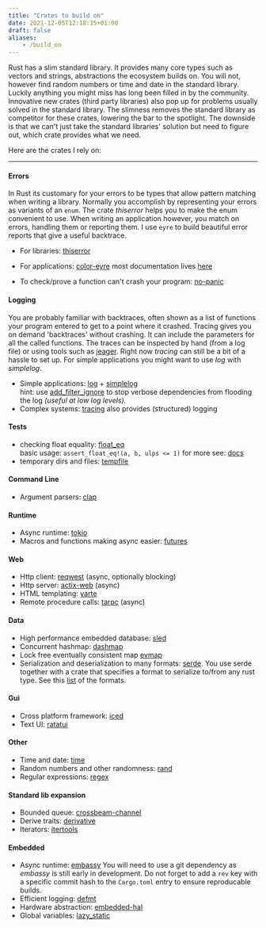```yaml
---
title: "Crates to build on"
date: 2021-12-05T12:18:15+01:00
draft: false
aliases:
    - /build_on
---
```


Rust has a slim standard library. It provides many core types such as vectors and strings, abstractions the ecosystem builds on. You will not, however find random numbers or time and date in the standard library. Luckily anything you might miss has long been filled in by the community. Innovative new crates (third party libraries) also pop up for problems usually solved in the standard library. The slimness removes the standard library as competitor for these crates, lowering the bar to the spotlight. The downside is that we can't just take the standard libraries' solution but need to figure out, which crate provides what we need. 

Here are the crates I rely on:

***

#### Errors
In Rust its customary for your errors to be types that allow pattern matching when writing a library. Normally you accomplish by representing your errors as variants of an `enum`. The crate _thiserror_ helps you to make the enum convenient to use. When writing an application however, you match on errors, handling them or reporting them. I use `eyre` to build beautiful error reports that give a useful backtrace.

- For libraries: [thiserror](https://crates.io/crates/thiserror)
- For applications: [color-eyre](https://crates.io/crates/color-eyre) most documentation lives [here](https://docs.rs/eyre/latest/eyre)

- To check/prove a function can't crash your program: [no-panic](https://crates.io/crates/no-panic)

#### Logging
You are probably familiar with backtraces, often shown as a list of functions your program entered to get to a point where it crashed. Tracing gives you on demand 'backtraces' without crashing. It can include the parameters for all the called functions. The traces can be inspected by hand (from a log file) or using tools such as [jeager](https://www.jaegertracing.io). Right now _tracing_ can still be a bit of a hassle to set up. For simple applications you might want to use _log_ with _simplelog_.

- Simple applications: [log](https://crates.io/crates/log) + [simplelog](https://crates.io/crates/simplelog) \
  hint: use [add_filter_ignore](https://docs.rs/simplelog/latest/simplelog/struct.ConfigBuilder.html#method.add_filter_ignore) to stop verbose dependencies from flooding the log _(useful at low log levels)._
- Complex systems: [tracing](https://crates.io/crates/tracing) also provides (structured) logging

#### Tests
- checking float equality: [float_eq](https://crates.io/crates/float_eq) \
	basic usage: `assert_float_eq!(a, b, ulps <= 1)` for more see: [docs](https://jtempest.github.io/float_eq-rs/book/tutorials/basic_usage.html)
- temporary dirs and files: [tempfile](https://crates.io/crates/tempfile)

#### Command Line
- Argument parsers: [clap](https://crates.io/crates/clap)

#### Runtime
- Async runtime: [tokio](https://crates.io/crates/tokio)
- Macros and functions making async easier: [futures](https://crates.io/crates/futures)

#### Web
- Http client: [reqwest](https://crates.io/crates/reqwest) (async, optionally blocking)
- Http server: [actix-web](https://crates.io/crates/actix-web) (async)
- HTML templating: [yarte](https://crates.io/crates/yarte)
- Remote procedure calls: [tarpc](https://crates.io/crates/tarpc) (async)

#### Data
- High performance embedded database: [sled](https://crates.io/crates/sled)
- Concurrent hashmap: [dashmap](https://crates.io/crates/dashmap)
- Lock free eventually consistent map [evmap](https://crates.io/crates/evmap)
- Serialization and deserialization to many formats: [serde](https://crates.io/crates/serde).
	You use serde together with a crate that specifies a format to serialize to/from any rust type. See this [list](https://docs.serde.rs/serde) of the formats.

#### Gui
- Cross platform framework: [iced](https://crates.io/crates/iced)
- Text UI: [ratatui](https://crates.io/crates/ratatui)

#### Other
- Time and date: [time](https://crates.io/crates/time)
- Random numbers and other randomness: [rand](https://crates.io/crates/rand)
- Regular expressions: [regex](https://crates.io/crates/regex)

#### Standard lib expansion
- Bounded queue: [crossbeam-channel](https://crates.io/crates/crossbeam-channel)
- Derive traits: [derivative](https://crates.io/crates/derivative)
- Iterators: [itertools](https://crates.io/crates/itertools)

#### Embedded
- Async runtime: [embassy](https://github.com/embassy-rs/embassy)
You will need to use a git dependency as _embassy_ is still early in development. Do not forget to add a `rev` key with a specific commit hash to the `Cargo.toml` entry to ensure reproducable builds.
- Efficient logging: [defmt](https://crates.io/crates/defmt)
- Hardware abstraction: [embedded-hal](https://crates.io/crates/embedded-hal)
- Global variables: [lazy\_static](https://crates.io/crates/lazy_static)
